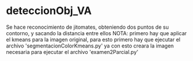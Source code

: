 # deteccionObj_VA
Se hace reconocimiento de jitomates, obteniendo dos puntos de su contorno, y sacando la distancia entre ellos
 NOTA: primero hay que aplicar el kmeans para la imagen original, para esto primero hay que ejecutar el archivo 'segmentacionColorKmeans.py'
 ya con esto creara la imagen necesaria para ejecutar el archivo 'examen2Parcial.py'
